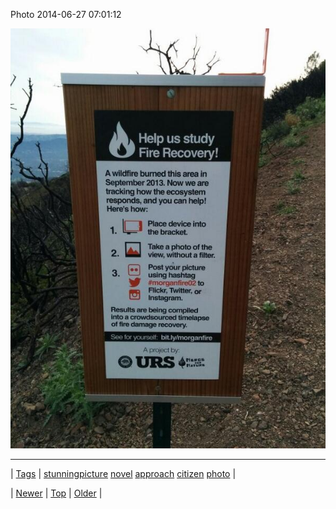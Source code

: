 <!--
title: Photo 2014-06-27 07
date: 2020-06-28T15:27:00.337Z
tags: stunningpicture, novel, approach, citizen, photo
-->


Photo 2014-06-27 07:01:12

![](90041623104-0.jpg)

<!--BOTTOM-POST-NAVIGATION-->
---

| [Tags](tags.md) | [stunningpicture](tag-stunningpicture.md) [novel](tag-novel.md) [approach](tag-approach.md) [citizen](tag-citizen.md) [photo](tag-photo.md) |

| [Newer](90023139042.md) | [Top](index.md) | [Older](90051726270.md) |